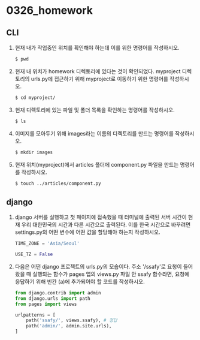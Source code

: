 # 0326_homework

## CLI

1. 현재 내가 작업중인 위치를 확인해야 하는데 이를 위한 명령어를 작성하시오.

   ```bash
   $ pwd
   ```

   

2. 현재 내 위치가 homework 디렉토리에 있다는 것이 확인되었다. myproject 디렉토리의 urls.py에 접근하기 위해 myproject로 이동하기 위한 명령어를 작성하시오.

   ```bash
   $ cd myproject/
   ```

   

3. 현재 디렉토리에 있는 파일 및 폴더 목록을 확인하는 명령어를 작성하시오.

   ```bash
   $ ls
   ```

   

4. 이미지를 모아두기 위해 images라는 이름의 디렉토리를 만드는 명령어를 작성하시오.

   ```bash
   $ mkdir images
   ```

   

5. 현재 위치(myproject)에서 articles 폴더에 component.py 파일을 만드는 명령어를 작성하시오.

   ```bash
   $ touch ../articles/component.py
   ```





## django

1. django 서버를 실행하고 첫 페이지에 접속했을 때 터미널에 출력된 서버 시간이 현재 우리 대한민국의 시간과 다른 시간으로 출력된다. 이를 한국 시간으로 바꾸려면 settings.py의 어떤 변수에 어떤 값을 할당해야 하는지 작성하시오.

   ```python
   TIME_ZONE = 'Asia/Seoul'
   
   USE_TZ = False 
   ```

   

   

2. 다음은 어떤 django 프로젝트의 urls.py의 모습이다. 주소 '/ssafy'로 요청이 들어왔을 때 실행되는 함수가 pages 앱의 views.py 파일 안 ssafy 함수라면, 요청에 응답하기 위해 빈칸 (a)에 추가되어야 할 코드를 작성하시오.

   ```python
   from django.contrib import admin
   from django.urls import path
   from pages import views
   
   urlpatterns = [
       path('ssafy/', views.ssafy), # 정답
       path('admin/', admin.site.urls),
   ]
   ```

   
